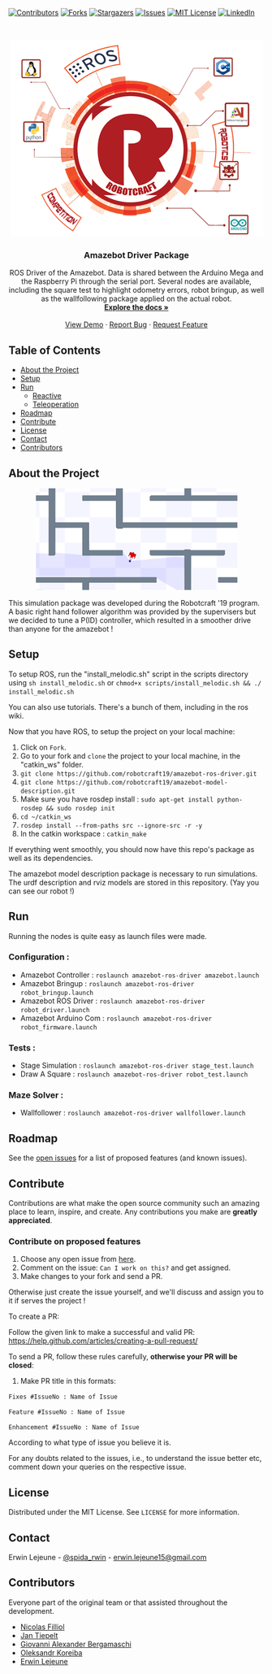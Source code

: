 [![Contributors][contributors-shield]][contributors-url]
[![Forks][forks-shield]][forks-url]
[![Stargazers][stars-shield]][stars-url]
[![Issues][issues-shield]][issues-url]
[![MIT License][license-shield]][license-url]
[![LinkedIn][linkedin-shield]][linkedin-url]

<br />
<p align="center">
  <a href="https://github.com/robotcraft19/amazebot-ros-driver>
    <img src="res/images/logo_amazebot.png" alt="Logo" width="100" height="100">
    <img src="https://raw.githubusercontent.com/robotcraft19/amazebot-pathfinding-stage/master/res/images/logo_amazebot.png">
  </a>

  <h3 align="center">Amazebot Driver Package</h3>

  <p align="center">
    ROS Driver of the Amazebot. Data is shared between the Arduino Mega and the Raspberry Pi through the serial port. Several nodes are available, including the square test to highlight odometry errors, robot bringup, as well as the wallfollowing package applied on the actual robot.
    <br />
    <a href="https://github.com/robotcraft19/amazebot-ros-driver"><strong>Explore the docs »</strong></a>
    <br />
    <br />
    <a href="https://github.com/robotcraft19/amazebot-ros-driver">View Demo</a>
    ·
    <a href="https://github.com/robotcraft19/amazebot-ros-driver/issues">Report Bug</a>
    ·
    <a href="https://github.com/robotcraft19/amazebot-ros-driver/issues">Request Feature</a>
  </p>
</p>

## Table of Contents

* [About the Project](#about-the-project)
* [Setup](#setup)
* [Run](#run)
  * [Reactive](#reactive-navigation)
  * [Teleoperation](#teleoperation)
* [Roadmap](#roadmap)
* [Contribute](#contribute)
* [License](#license)
* [Contact](#contact)
* [Contributors](#contributors)

## About the Project

<p align="center">
  <a href="https://github.com/robotcraft19/amazebot-ros-driver>
    <img src="res/images/maze.png" alt="Banner" width="400" height="260">
    <img src="https://raw.githubusercontent.com/robotcraft19/amazebot-ros-navigation/master/res/images/maze.png">
  </a>
</p>

This simulation package was developed during the Robotcraft '19 program. A basic right hand follower algorithm was provided by the supervisers but we decided to tune a P(ID) controller, which resulted in a smoother drive than anyone for the amazebot ! 

## Setup

To setup ROS, run the "install_melodic.sh" script in the scripts directory using `sh install_melodic.sh` or `chmod+x scripts/install_melodic.sh && ./ install_melodic.sh`

You can also use tutorials. There's a bunch of them, including in the ros wiki.

Now that you have ROS, to setup the project on your local machine:

1. Click on `Fork`.
2. Go to your fork and `clone` the project to your local machine, in the "catkin_ws" folder.
3. `git clone https://github.com/robotcraft19/amazebot-ros-driver.git`
4. `git clone https://github.com/robotcraft19/amazebot-model-description.git`
5. Make sure you have rosdep install : `sudo apt-get install python-rosdep && sudo rosdep init`
6. `cd ~/catkin_ws`
7. `rosdep install --from-paths src --ignore-src -r -y`
8. In the catkin workspace : `catkin_make`

If everything went smoothly, you should now have this repo's package as well as its dependencies.

The amazebot model description package is necessary to run simulations. The urdf description and rviz models are stored in this repository. (Yay you can see our robot !)

## Run

Running the nodes is quite easy as launch files were made. 

### Configuration :

- Amazebot Controller : `roslaunch amazebot-ros-driver amazebot.launch`
- Amazebot Bringup : `roslaunch amazebot-ros-driver robot_bringup.launch`
- Amazebot ROS Driver : `roslaunch amazebot-ros-driver robot_driver.launch`
- Amazebot Arduino Com : `roslaunch amazebot-ros-driver robot_firmware.launch`

### Tests :

- Stage Simulation : `roslaunch amazebot-ros-driver stage_test.launch`
- Draw A Square :  `roslaunch amazebot-ros-driver robot_test.launch`

### Maze Solver :

- Wallfollower :  `roslaunch amazebot-ros-driver wallfollower.launch`

## Roadmap

See the [open issues](https://github.com/robotcraft19/amazebot-ros-driver/issues) for a list of proposed features (and known issues).

## Contribute

Contributions are what make the open source community such an amazing place to learn, inspire, and create. Any contributions you make are **greatly appreciated**.

### Contribute on proposed features

1. Choose any open issue from [here](https://github.com/robotcraft19/amazebot-ros-driver/issues). 
2. Comment on the issue: `Can I work on this?` and get assigned.
3. Make changes to your fork and send a PR.

Otherwise just create the issue yourself, and we'll discuss and assign you to it if serves the project !

To create a PR:

Follow the given link to make a successful and valid PR: https://help.github.com/articles/creating-a-pull-request/

To send a PR, follow these rules carefully, **otherwise your PR will be closed**:

1. Make PR title in this formats: 
```
Fixes #IssueNo : Name of Issue
``` 
```
Feature #IssueNo : Name of Issue
```
```
Enhancement #IssueNo : Name of Issue
```

According to what type of issue you believe it is.

For any doubts related to the issues, i.e., to understand the issue better etc, comment down your queries on the respective issue.

## License

Distributed under the MIT License. See `LICENSE` for more information.

## Contact

Erwin Lejeune - [@spida_rwin](https://twitter.com/spida_rwin) - erwin.lejeune15@gmail.com

## Contributors

Everyone part of the original team or that assisted throughout the development.

- [Nicolas Filliol](https://github.com/nicofilliol)
- [Jan Tiepelt](https://github.com/jantiepelt)
- [Giovanni Alexander Bergamaschi](https://github.com/alexbergamaschi)
- [Oleksandr Koreiba](https://github.com/paradauz)
- [Erwin Lejeune](https://github.com/Guilyx)

[contributors-shield]: https://img.shields.io/github/contributors/robotcraft19/amazebot-ros-driver.svg?style=flat-square
[contributors-url]: https://github.com/robotcraft19/amazebot-ros-driver/graphs/contributors
[forks-shield]: https://img.shields.io/github/forks/robotcraft19/amazebot-ros-driver.svg?style=flat-square
[forks-url]: https://github.com/robotcraft19/amazebot-ros-driver/network/members
[stars-shield]: https://img.shields.io/github/stars/robotcraft19/amazebot-ros-driver.svg?style=flat-square
[stars-url]: https://github.com/robotcraft19/amazebot-ros-driver/stargazers
[issues-shield]: https://img.shields.io/github/issues/robotcraft19/amazebot-ros-driver.svg?style=flat-square
[issues-url]: https://github.com/robotcraft19/amazebot-ros-driver/issues
[license-shield]: https://img.shields.io/github/license/robotcraft19/amazebot-ros-driver.svg?style=flat-square
[license-url]: https://github.com/robotcraft19/amazebot-ros-driver/blob/master/LICENSE.md
[linkedin-shield]: https://img.shields.io/badge/-LinkedIn-black.svg?style=flat-square&logo=linkedin&colorB=555
[linkedin-url]: https://linkedin.com/in/erwinlejeune-lkn
